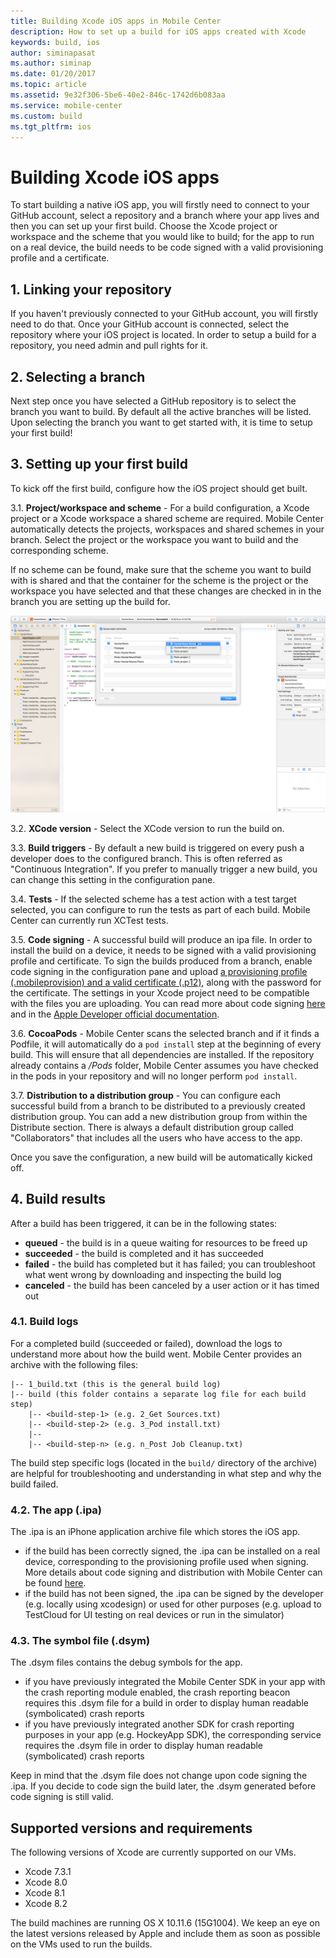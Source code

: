```yaml
---
title: Building Xcode iOS apps in Mobile Center
description: How to set up a build for iOS apps created with Xcode
keywords: build, ios
author: siminapasat
ms.author: siminap
ms.date: 01/20/2017
ms.topic: article
ms.assetid: 9e32f306-5be6-40e2-846c-1742d6b083aa
ms.service: mobile-center
ms.custom: build
ms.tgt_pltfrm: ios
---
```


# Building Xcode iOS apps

To start building a native iOS app, you will firstly need to connect to your GitHub account, select a repository and a branch where your app lives and then you can set up your first build. Choose the Xcode project or workspace and the scheme that you would like to build; for the app to run on a real device, the build needs to be code signed with a valid provisioning profile and a certificate.

## 1. Linking your repository
If you haven't previously connected to your GitHub account, you will firstly need to do that. Once your GitHub account is connected, select the repository where your iOS project is located. In order to setup a build for a repository, you need admin and pull rights for it.

## 2. Selecting a branch
Next step once you have selected a GitHub repository is to select the branch you want to build. By default all the active branches will be listed. Upon selecting the branch you want to get started with, it is time to setup your first build!

## 3. Setting up your first build
To kick off the first build, configure how the iOS project should get built.

3.1. **Project/workspace and scheme** - For a build configuration, a Xcode project or a Xcode workspace a shared scheme are required. Mobile Center automatically detects the projects, workspaces and shared schemes in your branch. Select the project or the workspace you want to build and the corresponding scheme.

If no scheme can be found, make sure that the scheme you want to build with is shared and that the container for the scheme is the project or the workspace you have selected and that these changes are checked in in the branch you are setting up the build for.

![Mark scheme as shared][xcode-share-scheme]

3.2. **XCode version** - Select the XCode version to run the build on.

3.3. **Build triggers** - By default a new build is triggered on every push a developer does to the configured branch. This is often referred as "Continuous Integration". If you prefer to manually trigger a new build, you can change this setting in the configuration pane.

3.4. **Tests** - If the selected scheme has a test action with a test target selected, you can configure to run the tests as part of each build. Mobile Center can currently run XCTest tests.

3.5. **Code signing** - A successful build will produce an ipa file. In order to install the build on a device, it needs to be signed with a valid provisioning profile and certificate. To sign the builds produced from a branch, enable code signing in the configuration pane and upload [a provisioning profile (.mobileprovision) and a valid certificate (.p12)](../code-signing/uploading-files.md), along with the password for the certificate. The settings in your Xcode project need to be compatible with the files you are uploading. You can read more about code signing [here](../code-signing/index.md) and in the [Apple Developer official documentation](https://developer.apple.com/support/code-signing/).

3.6. **CocoaPods** - Mobile Center scans the selected branch and if it finds a Podfile, it will automatically do a `pod install` step at the beginning of every build. This will ensure that all dependencies are installed. 
If the repository already contains a */Pods* folder, Mobile Center assumes you have checked in the pods in your repository and will no longer perform `pod install`.

3.7. **Distribution to a distribution group** - You can configure each successful build from a branch to be distributed to a previously created distribution group. You can add a new distribution group from within the Distribute section. There is always a default distribution group called "Collaborators" that includes all the users who have access to the app.

Once you save the configuration, a new build will be automatically kicked off.

## 4. Build results
After a build has been triggered, it can be in the following states:
* **queued** -  the build is in a queue waiting for resources to be freed up
* **succeeded** - the build is completed and it has succeeded
* **failed** - the build has completed but it has failed; you can troubleshoot what went wrong by downloading and inspecting the build log
* **canceled** - the build has been canceled by a user action or it has timed out

### 4.1. Build logs
For a completed build (succeeded or failed), download the logs to understand more about how the build went. Mobile Center provides an archive with the following files:
```
|-- 1_build.txt (this is the general build log)
|-- build (this folder contains a separate log file for each build step)
    |-- <build-step-1> (e.g. 2_Get Sources.txt)
    |-- <build-step-2> (e.g. 3_Pod install.txt)
    |--
    |-- <build-step-n> (e.g. n_Post Job Cleanup.txt)
```

The build step specific logs (located in the `build/` directory of the archive) are helpful for troubleshooting and understanding in what step and why the build failed.

### 4.2. The app (.ipa)
The .ipa is an iPhone application archive file which stores the iOS app.
* if the build has been correctly signed, the .ipa can be installed on a real device, corresponding to the provisioning profile used when signing. More details about code signing and distribution with Mobile Center can be found [here](../code-signing/index.md).
* if the build has not been signed, the .ipa can be signed by the developer (e.g. locally using xcodesign) or used for other purposes (e.g. upload to TestCloud for UI testing on real devices or run in the simulator)

### 4.3. The symbol file (.dsym)
The .dsym files contains the debug symbols for the app.
* if you have previously integrated the Mobile Center SDK in your app with the crash reporting module enabled, the crash reporting beacon requires this .dsym file for a build in order to display human readable (symbolicated) crash reports
* if you have previously integrated another SDK for crash reporting purposes in your app (e.g. HockeyApp SDK), the corresponding service requires the .dsym file in order to display human readable (symbolicated) crash reports

Keep in mind that the .dsym file does not change upon code signing the .ipa. If you decide to code sign the build later, the .dsym generated before code signing is still valid.

[xcode-share-scheme]: images/xcode-share-scheme.png "Marking a scheme as shared in Xcode"

## Supported versions and requirements
The following versions of Xcode are currently supported on our VMs.
* Xcode 7.3.1
* Xcode 8.0
* Xcode 8.1
* Xcode 8.2

The build machines are running OS X 10.11.6 (15G1004). We keep an eye on the latest versions released by Apple and include them as soon as possible on the VMs used to run the builds.

